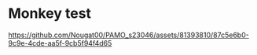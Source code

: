 # Monkey test

https://github.com/Nougat00/PAMO_s23046/assets/81393810/87c5e6b0-9c9e-4cde-aa5f-9cb5f94f4d65

